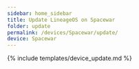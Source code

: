 ```yaml
---
sidebar: home_sidebar
title: Update LineageOS on Spacewar
folder: update
permalink: /devices/Spacewar/update/
device: Spacewar
---
```

{% include templates/device_update.md %}
